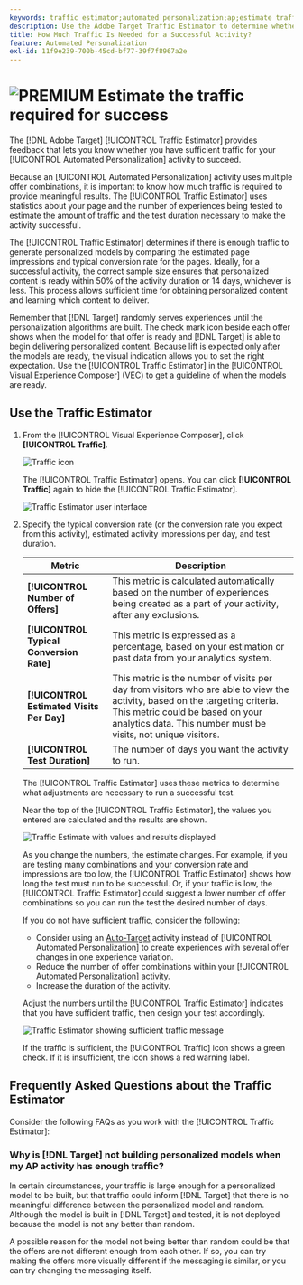 ```yaml
---
keywords: traffic estimator;automated personalization;ap;estimate traffic;auto-target
description: Use the Adobe Target Traffic Estimator to determine whether you have sufficient traffic for your Automated Personalization activity to succeed.
title: How Much Traffic Is Needed for a Successful Activity?
feature: Automated Personalization
exl-id: 11f9e239-700b-45cd-bf77-39f7f8967a2e
---
```

# ![PREMIUM](/help/assets/premium.png) Estimate the traffic required for success

The [!DNL Adobe Target] [!UICONTROL Traffic Estimator] provides feedback that lets you know whether you have sufficient traffic for your [!UICONTROL Automated Personalization] activity to succeed.

Because an [!UICONTROL Automated Personalization] activity uses multiple offer combinations, it is important to know how much traffic is required to provide meaningful results. The [!UICONTROL Traffic Estimator] uses statistics about your page and the number of experiences being tested to estimate the amount of traffic and the test duration necessary to make the activity successful.

The [!UICONTROL Traffic Estimator] determines if there is enough traffic to generate personalized models by comparing the estimated page impressions and typical conversion rate for the pages. Ideally, for a successful activity, the correct sample size ensures that personalized content is ready within 50% of the activity duration or 14 days, whichever is less. This process allows sufficient time for obtaining personalized content and learning which content to deliver.

Remember that [!DNL Target] randomly serves experiences until the personalization algorithms are built. The check mark icon beside each offer shows when the model for that offer is ready and [!DNL Target] is able to begin delivering personalized content. Because lift is expected only after the models are ready, the visual indication allows you to set the right expectation. Use the [!UICONTROL Traffic Estimator] in the [!UICONTROL Visual Experience Composer] (VEC) to get a guideline of when the models are ready.

## Use the Traffic Estimator

1. From the [!UICONTROL Visual Experience Composer], click **[!UICONTROL Traffic]**.

   ![Traffic icon](/help/c-activities/t-automated-personalization/assets/icon-traffic.png)

   The [!UICONTROL Traffic Estimator] opens. You can click **[!UICONTROL Traffic]** again to hide the [!UICONTROL Traffic Estimator].

   ![Traffic Estimator user interface](assets/ap_est.png)

1. Specify the typical conversion rate (or the conversion rate you expect from this activity), estimated activity impressions per day, and test duration.

   |Metric|Description|
   | --- | --- |
   |**[!UICONTROL Number of Offers]**|This metric is calculated automatically based on the number of experiences being created as a part of your activity, after any exclusions.|
   |**[!UICONTROL Typical Conversion Rate]**|This metric is expressed as a percentage, based on your estimation or past data from your analytics system.|
   |**[!UICONTROL Estimated Visits Per Day]**|This metric is the number of visits per day from visitors who are able to view the activity, based on the targeting criteria. This metric could be based on your analytics data. This number must be visits, not unique visitors.|
   |**[!UICONTROL Test Duration]**|The number of days you want the activity to run.|

      The [!UICONTROL Traffic Estimator] uses these metrics to determine what adjustments are necessary to run a successful test.

   Near the top of the [!UICONTROL Traffic Estimator], the values you entered are calculated and the results are shown.

   ![Traffic Estimate with values and results displayed](assets/ap_est_no.png)

   As you change the numbers, the estimate changes. For example, if you are testing many combinations and your conversion rate and impressions are too low, the [!UICONTROL Traffic Estimator] shows how long the test must run to be successful. Or, if your traffic is low, the [!UICONTROL Traffic Estimator] could suggest a lower number of offer combinations so you can run the test the desired number of days.

   If you do not have sufficient traffic, consider the following:

   * Consider using an [Auto-Target](/help/c-activities/auto-target/auto-target-to-optimize.md) activity instead of [!UICONTROL Automated Personalization] to create experiences with several offer changes in one experience variation. 
   * Reduce the number of offer combinations within your [!UICONTROL Automated Personalization] activity. 
   * Increase the duration of the activity.

   Adjust the numbers until the [!UICONTROL Traffic Estimator] indicates that you have sufficient traffic, then design your test accordingly.

   ![Traffic Estimator showing sufficient traffic message](assets/ap_est_yes.png)

   If the traffic is sufficient, the [!UICONTROL Traffic] icon shows a green check. If it is insufficient, the icon shows a red warning label.

## Frequently Asked Questions about the Traffic Estimator

Consider the following FAQs as you work with the [!UICONTROL Traffic Estimator]:

### Why is [!DNL Target] not building personalized models when my AP activity has enough traffic?

In certain circumstances, your traffic is large enough for a personalized model to be built, but that traffic could inform [!DNL Target] that there is no meaningful difference between the personalized model and random. Although the model is built in [!DNL Target] and tested, it is not deployed because the model is not any better than random.

A possible reason for the model not being better than random could be that the offers are not different enough from each other. If so, you can try making the offers more visually different if the messaging is similar, or you can try changing the messaging itself.
